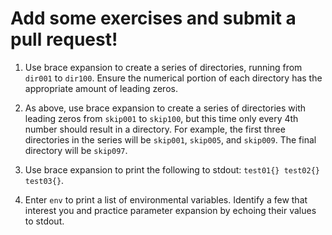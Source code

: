 # Add some exercises and submit a pull request!

1. Use brace expansion to create a series of directories, running from `dir001` to `dir100`. Ensure the numerical portion of each directory has the appropriate amount of leading zeros.

1. As above, use brace expansion to create a series of directories with leading zeros from `skip001` to `skip100`, but this time only every 4th number should result in a directory. For example, the first three directories in the series will be `skip001`, `skip005`, and `skip009`. The final directory will be `skip097`.

1. Use brace expansion to print the following to stdout: `test01{} test02{} test03{}`. 

1. Enter `env` to print a list of environmental variables. Identify a few that interest you and practice parameter expansion by echoing their values to stdout.
